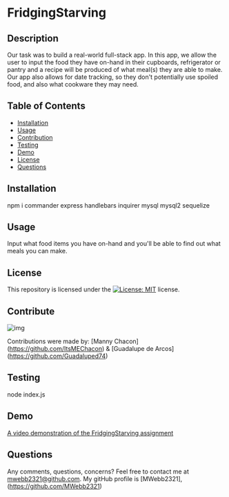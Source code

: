 # FridgingStarving

## Description

Our task was to build a real-world full-stack app. In this app, we allow the user to input the food they have on-hand in their cupboards, refrigerator or pantry and a recipe will be produced of what meal(s) they are able to make. Our app also allows for date tracking, so they don't potentially use spoiled food, and also what cookware they may need.

## Table of Contents

- [Installation](#installation)
- [Usage](#usage)
- [Contribution](#contribute)
- [Testing](#tests)
- [Demo](#demo)
- [License](#license)
- [Questions](#questions)

## Installation

npm i commander express handlebars inquirer mysql mysql2 sequelize

## Usage

Input what food items you have on-hand and you'll be able to find out what meals you can make.

## License

This repository is licensed under the [![License: MIT](https://img.shields.io/badge/License-MIT-yellow.svg)](https://opensource.org/licenses/MIT) license.

## Contribute

![img](https://img.shields.io/github/contributors/Mwebb2321/FridgingStarving)

Contributions were made by: [Manny Chacon] (https://github.com/ItsMEChacon) & [Guadalupe de Arcos] (https://github.com/Guadaluped74)

## Testing

node index.js

## Demo

<a href=''> A video demonstration of the FridgingStarving assignment </a>

## Questions

Any comments, questions, concerns? Feel free to contact me at [mwebb2321@github.com](maito:mwebb2321@github.com).
My gitHub profile is [MWebb2321], (https://github.com/MWebb2321)
